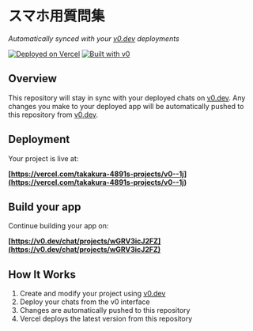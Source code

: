 # スマホ用質問集

*Automatically synced with your [v0.dev](https://v0.dev) deployments*

[![Deployed on Vercel](https://img.shields.io/badge/Deployed%20on-Vercel-black?style=for-the-badge&logo=vercel)](https://vercel.com/takakura-4891s-projects/v0--1j)
[![Built with v0](https://img.shields.io/badge/Built%20with-v0.dev-black?style=for-the-badge)](https://v0.dev/chat/projects/wGRV3icJ2FZ)

## Overview

This repository will stay in sync with your deployed chats on [v0.dev](https://v0.dev).
Any changes you make to your deployed app will be automatically pushed to this repository from [v0.dev](https://v0.dev).

## Deployment

Your project is live at:

**[https://vercel.com/takakura-4891s-projects/v0--1j](https://vercel.com/takakura-4891s-projects/v0--1j)**

## Build your app

Continue building your app on:

**[https://v0.dev/chat/projects/wGRV3icJ2FZ](https://v0.dev/chat/projects/wGRV3icJ2FZ)**

## How It Works

1. Create and modify your project using [v0.dev](https://v0.dev)
2. Deploy your chats from the v0 interface
3. Changes are automatically pushed to this repository
4. Vercel deploys the latest version from this repository